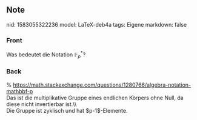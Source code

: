 ## Note
nid: 1583055322236
model: LaTeX-deb4a
tags: Eigene
markdown: false

### Front
Was bedeutet die Notation $\mathbb{F}^{*}_{p}$?

### Back
<div>% <a href="https://math.stackexchange.com/questions/1280766/algebra-notation-mathbbf-p">https://math.stackexchange.com/questions/1280766/algebra-notation-mathbbf-p</a></div><div>
</div>Das ist die multiplikative Gruppe eines endlichen Körpers ohne Null, da diese nicht invertierbar ist.\\<div>
</div><div>Die Gruppe ist zyklisch und hat $p-1$-Elemente.</div>
